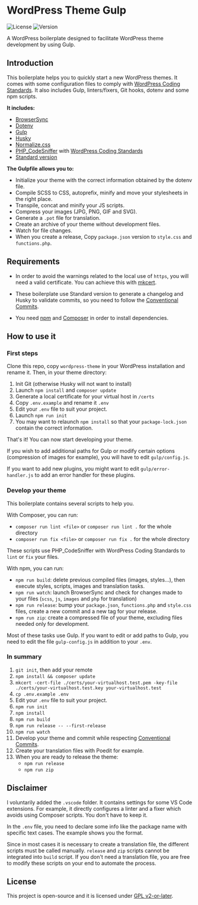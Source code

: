# WordPress Theme Gulp

![License](https://img.shields.io/github/license/boilerplates-collection/wordpress-theme-gulp?color=blue&colorA=4c4f56&label=License&style=flat-square) ![Version](https://img.shields.io/github/package-json/v/boilerplates-collection/wordpress-theme-gulp?color=blue&colorA=4c4f56&label=Version&style=flat-square)

A WordPress boilerplate designed to facilitate WordPress theme development by using Gulp.

## Introduction

This boilerplate helps you to quickly start a new WordPress themes. It comes with some configuration files to comply with [WordPress Coding Standards](https://make.wordpress.org/core/handbook/best-practices/coding-standards/). It also includes Gulp, linters/fixers, Git hooks, dotenv and some npm scripts.

**It includes:**

- [BrowserSync](https://browsersync.io/)
- [Dotenv](https://github.com/motdotla/dotenv)
- [Gulp](https://gulpjs.com/)
- [Husky](https://github.com/typicode/husky)
- [Normalize.css](https://github.com/necolas/normalize.css/)
- [PHP_CodeSniffer](https://github.com/squizlabs/PHP_CodeSniffer) with [WordPress Coding Standards](https://github.com/WordPress/WordPress-Coding-Standards)
- [Standard version](https://github.com/conventional-changelog/standard-version)

**The Gulpfile allows you to:**

- Initialize your theme with the correct information obtained by the dotenv file.
- Compile SCSS to CSS, autoprefix, minify and move your stylesheets in the right place.
- Transpile, concat and minify your JS scripts.
- Compress your images (JPG, PNG, GIF and SVG).
- Generate a `.pot` file for translation.
- Create an archive of your theme without development files.
- Watch for file changes.
- When you create a release, Copy `package.json` version to `style.css` and `functions.php`.

## Requirements

- In order to avoid the warnings related to the local use of `https`, you will need a valid certificate. You can achieve this with [mkcert](https://github.com/FiloSottile/mkcert).

- These boilerplate use Standard version to generate a changelog and Husky to validate commits, so you need to follow the [Conventional Commits](https://www.conventionalcommits.org/en/v1.0.0/).

- You need [npm](https://www.npmjs.com/) and [Composer](https://getcomposer.org/) in order to install dependencies.

## How to use it

### First steps

Clone this repo, copy `wordpress-theme` in your WordPress installation and rename it. Then, in your theme directory:

1. Init Git (otherwise Husky will not want to install)
2. Launch `npm install` and `composer update`
3. Generate a local certificate for your virtual host in `/certs`
4. Copy `.env.example` and rename it `.env`
5. Edit your `.env` file to suit your project.
6. Launch `npm run init`
7. You may want to relaunch `npm install` so that your `package-lock.json` contain the correct information.

That's it! You can now start developing your theme.

If you wish to add additional paths for Gulp or modify certain options (compression of images for example), you will have to edit `gulp/config.js`.

If you want to add new plugins, you might want to edit `gulp/error-handler.js` to add an error handler for these plugins.

### Develop your theme

This boilerplate contains several scripts to help you.

With Composer, you can run:

- `composer run lint <file>` or `composer run lint .` for the whole directory
- `composer run fix <file>` or `composer run fix .` for the whole directory

These scripts use PHP_CodeSniffer with WordPress Coding Standards to `lint` or `fix` your files.

With npm, you can run:

- `npm run build`: delete previous compiled files (images, styles...), then execute styles, scripts, images and translation tasks.
- `npm run watch`: launch BrowserSync and check for changes made to your files (`scss`, `js`, `images` and `php` for translation)
- `npm run release`: bump your `package.json`, `functions.php` and `style.css` files, create a new commit and a new tag for your release.
- `npm run zip`: create a compressed file of your theme, excluding files needed only for development.

Most of these tasks use Gulp. If you want to edit or add paths to Gulp, you need to edit the file `gulp-config.js` in addition to your `.env`.

### In summary

1. `git init`, then add your remote
2. `npm install && composer update`
3. `mkcert -cert-file ./certs/your-virtualhost.test.pem -key-file ./certs/your-virtualhost.test.key your-virtualhost.test`
4. `cp .env.example .env`
5. Edit your `.env` file to suit your project.
6. `npm run init`
7. `npm install`
8. `npm run build`
9. `npm run release -- --first-release`
10. `npm run watch`
11. Develop your theme and commit while respecting [Conventional Commits](https://www.conventionalcommits.org/en/v1.0.0/).
12. Create your translation files with Poedit for example.
13. When you are ready to release the theme:
    - `npm run release`
    - `npm run zip`

## Disclaimer

I voluntarily added the `.vscode` folder. It contains settings for some VS Code extensions. For example, it directly configures a linter and a fixer which avoids using Composer scripts. You don't have to keep it.

In the `.env` file, you need to declare some info like the package name with specific text cases. The example shows you the format.

Since in most cases it is necessary to create a translation file, the different scripts must be called manually. `release` and `zip` scripts cannot be integrated into `build` script. If you don't need a translation file, you are free to modify these scripts on your end to automate the process.

## License

This project is open-source and it is licensed under [GPL v2-or-later](./LICENSE).
